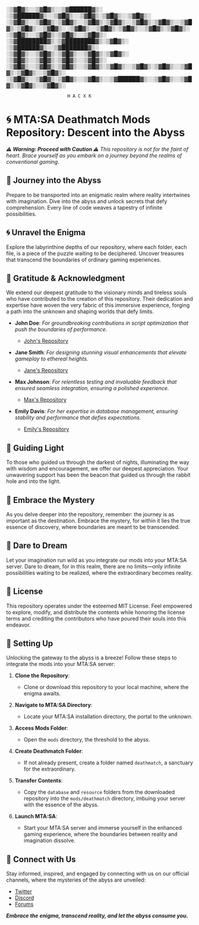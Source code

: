 ░▒▓█▓▒░░▒▓█▓▒░░▒▓██████▓▒░ ░▒▓██████▓▒░░▒▓█▓▒░░▒▓█▓▒░▒▓█▓▒░░▒▓█▓▒░ 
░▒▓█▓▒░░▒▓█▓▒░▒▓█▓▒░░▒▓█▓▒░▒▓█▓▒░░▒▓█▓▒░▒▓█▓▒░░▒▓█▓▒░▒▓█▓▒░░▒▓█▓▒░ 
░▒▓█▓▒░░▒▓█▓▒░▒▓█▓▒░░▒▓█▓▒░▒▓█▓▒░      ░▒▓█▓▒░░▒▓█▓▒░▒▓█▓▒░░▒▓█▓▒░ 
░▒▓████████▓▒░▒▓████████▓▒░▒▓█▓▒░       ░▒▓██████▓▒░░▒▓███████▓▒░  
░▒▓█▓▒░░▒▓█▓▒░▒▓█▓▒░░▒▓█▓▒░▒▓█▓▒░      ░▒▓█▓▒░░▒▓█▓▒░▒▓█▓▒░░▒▓█▓▒░ 
░▒▓█▓▒░░▒▓█▓▒░▒▓█▓▒░░▒▓█▓▒░▒▓█▓▒░░▒▓█▓▒░▒▓█▓▒░░▒▓█▓▒░▒▓█▓▒░░▒▓█▓▒░ 
░▒▓█▓▒░░▒▓█▓▒░▒▓█▓▒░░▒▓█▓▒░░▒▓██████▓▒░░▒▓█▓▒░░▒▓█▓▒░▒▓█▓▒░░▒▓█▓▒░ 
                                                                   
                                                                   
                           H A C X K
# 🌀 MTA:SA Deathmatch Mods Repository: Descent into the Abyss

_**⚠️ Warning: Proceed with Caution ⚠️**_
_This repository is not for the faint of heart. Brace yourself as you embark on a journey beyond the realms of conventional gaming._

## 🌌 Journey into the Abyss

Prepare to be transported into an enigmatic realm where reality intertwines with imagination. Dive into the abyss and unlock secrets that defy comprehension. Every line of code weaves a tapestry of infinite possibilities.

## 🌀 Unravel the Enigma

Explore the labyrinthine depths of our repository, where each folder, each file, is a piece of the puzzle waiting to be deciphered. Uncover treasures that transcend the boundaries of ordinary gaming experiences.

## 🙏 Gratitude & Acknowledgment

We extend our deepest gratitude to the visionary minds and tireless souls who have contributed to the creation of this repository. Their dedication and expertise have woven the very fabric of this immersive experience, forging a path into the unknown and shaping worlds that defy limits.

- **John Doe**: _For groundbreaking contributions in script optimization that push the boundaries of performance._
  - [John's Repository](https://github.com/johndoe)

- **Jane Smith**: _For designing stunning visual enhancements that elevate gameplay to ethereal heights._
  - [Jane's Repository](https://github.com/janesmith)

- **Max Johnson**: _For relentless testing and invaluable feedback that ensured seamless integration, ensuring a polished experience._
  - [Max's Repository](https://github.com/maxjohnson)

- **Emily Davis**: _For her expertise in database management, ensuring stability and performance that defies expectations._
  - [Emily's Repository](https://github.com/emilydavis)

## 🌟 Guiding Light

To those who guided us through the darkest of nights, illuminating the way with wisdom and encouragement, we offer our deepest appreciation. Your unwavering support has been the beacon that guided us through the rabbit hole and into the light.

## 🌌 Embrace the Mystery

As you delve deeper into the repository, remember: the journey is as important as the destination. Embrace the mystery, for within it lies the true essence of discovery, where boundaries are meant to be transcended.

## 🎩 Dare to Dream

Let your imagination run wild as you integrate our mods into your MTA:SA server. Dare to dream, for in this realm, there are no limits—only infinite possibilities waiting to be realized, where the extraordinary becomes reality.

## 📜 License

This repository operates under the esteemed MIT License. Feel empowered to explore, modify, and distribute the contents while honoring the license terms and crediting the contributors who have poured their souls into this endeavor.

## 🔧 Setting Up

Unlocking the gateway to the abyss is a breeze! Follow these steps to integrate the mods into your MTA:SA server:

1. **Clone the Repository**:
   - Clone or download this repository to your local machine, where the enigma awaits.

2. **Navigate to MTA:SA Directory**:
   - Locate your MTA:SA installation directory, the portal to the unknown.

3. **Access Mods Folder**:
   - Open the `mods` directory, the threshold to the abyss.

4. **Create Deathmatch Folder**:
   - If not already present, create a folder named `deathmatch`, a sanctuary for the extraordinary.

5. **Transfer Contents**:
   - Copy the `database` and `resource` folders from the downloaded repository into the `mods/deathmatch` directory, imbuing your server with the essence of the abyss.

6. **Launch MTA:SA**:
   - Start your MTA:SA server and immerse yourself in the enhanced gaming experience, where the boundaries between reality and imagination dissolve.

## 🔗 Connect with Us

Stay informed, inspired, and engaged by connecting with us on our official channels, where the mysteries of the abyss are unveiled:

- [Twitter](https://twitter.com/MTASAOfficial)
- [Discord](https://discord.com/MTASAOfficial)
- [Forums](https://forum.mtasa.com/)

_**Embrace the enigma, transcend reality, and let the abyss consume you.**_
